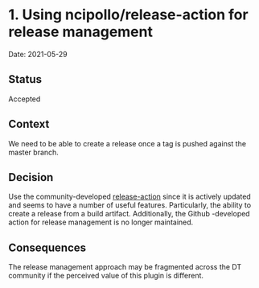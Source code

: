 # 1. Using ncipollo/release-action for release management

Date: 2021-05-29

## Status

Accepted

## Context

We need to be able to create a release once a tag is pushed against the master branch.

## Decision

Use the community-developed [release-action](https://github.com/ncipollo/release-action) since it is actively updated and
seems to have a number of useful features. Particularly, the ability to create a release from a build artifact. Additionally,
the Github -developed action for release management is no longer maintained.

## Consequences

The release management approach may be fragmented across the DT community if the perceived value of this plugin is different.
